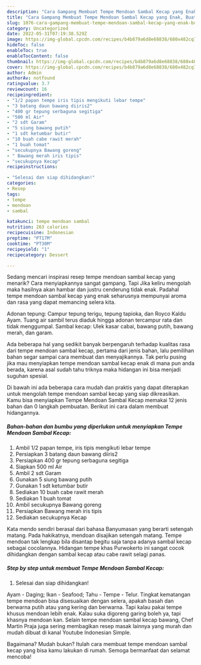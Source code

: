 ```yaml
---
description: "Cara Gampang Membuat Tempe Mendoan Sambal Kecap yang Enak, Buat Buka Puasa}"
title: "Cara Gampang Membuat Tempe Mendoan Sambal Kecap yang Enak, Buat Buka Puasa}"
slug: 1076-cara-gampang-membuat-tempe-mendoan-sambal-kecap-yang-enak-buat-buka-puasa
category: Uncategorized
date: 2022-05-31T07:19:38.529Z
image: https://img-global.cpcdn.com/recipes/b4b879a6d8e68838/680x482cq70/tempe-mendoan-sambal-kecap-foto-resep-utama.jpg
hideToc: false
enableToc: true
enableTocContent: false
thumbnail: https://img-global.cpcdn.com/recipes/b4b879a6d8e68838/680x482cq70/tempe-mendoan-sambal-kecap-foto-resep-utama.jpg
cover: https://img-global.cpcdn.com/recipes/b4b879a6d8e68838/680x482cq70/tempe-mendoan-sambal-kecap-foto-resep-utama.jpg
author: Admin
authorAv: notfound
ratingvalue: 3.7
reviewcount: 16
recipeingredient:
- "1/2 papan tempe iris tipis mengikuti lebar tempe"
- "3 batang daun bawang diiris2"
- "400 gr tepung serbaguna segitiga"
- "500 ml Air"
- "2 sdt Garam"
- "5 siung bawang putih"
- "1 sdt ketumbar butir"
- "10 buah cabe rawit merah"
- "1 buah tomat"
- "secukupnya Bawang goreng"
- " Bawang merah iris tipis"
- "secukupnya Kecap"
recipeinstructions:

- "Selesai dan siap dihidangkan!"
categories:
- Resep
tags:
- tempe
- mendoan
- sambal

katakunci: tempe mendoan sambal 
nutrition: 263 calories
recipecuisine: Indonesian
preptime: "PT17M"
cooktime: "PT30M"
recipeyield: "1"
recipecategory: Dessert

---
```



Sedang mencari inspirasi resep tempe mendoan sambal kecap yang menarik? Cara menyiapkannya sangat gampang. Tapi Jika keliru mengolah maka hasilnya akan hambar dan justru cenderung tidak enak. Padahal tempe mendoan sambal kecap yang enak seharusnya mempunyai aroma dan rasa yang dapat memancing selera kita.


Adonan tepung: Campur tepung terigu, tepung tapioka, dan Royco Kaldu Ayam. Tuang air sambil terus diaduk hingga adonan tercampur rata dan tidak menggumpal. Sambal kecap: Ulek kasar cabai, bawang putih, bawang merah, dan garam.

Ada beberapa hal yang sedikit banyak berpengaruh terhadap kualitas rasa dari tempe mendoan sambal kecap, pertama dari jenis bahan, lalu pemilihan bahan segar sampai cara membuat dan menyajikannya. Tak perlu pusing jika mau menyiapkan tempe mendoan sambal kecap enak di mana pun anda berada, karena asal sudah tahu triknya maka hidangan ini bisa menjadi suguhan spesial.


Di bawah ini ada beberapa cara mudah dan praktis yang dapat diterapkan untuk mengolah tempe mendoan sambal kecap yang siap dikreasikan. Kamu bisa menyiapkan Tempe Mendoan Sambal Kecap memakai 12 jenis bahan dan 0 langkah pembuatan. Berikut ini cara dalam membuat hidangannya.

<!--inarticleads1-->

##### Bahan-bahan dan bumbu yang diperlukan untuk menyiapkan Tempe Mendoan Sambal Kecap:

1. Ambil 1/2 papan tempe, iris tipis mengikuti lebar tempe
1. Persiapkan 3 batang daun bawang diiris2
1. Persiapkan 400 gr tepung serbaguna segitiga
1. Siapkan 500 ml Air
1. Ambil 2 sdt Garam
1. Gunakan 5 siung bawang putih
1. Gunakan 1 sdt ketumbar butir
1. Sediakan 10 buah cabe rawit merah
1. Sediakan 1 buah tomat
1. Ambil secukupnya Bawang goreng
1. Persiapkan  Bawang merah iris tipis
1. Sediakan secukupnya Kecap


Kata mendo sendiri berasal dari bahasa Banyumasan yang berarti setengah matang. Pada hakikatnya, mendoan disajikan setengah matang. Tempe mendoan tak lengkap bila disantap begitu saja tanpa adanya sambal kecap sebagai cocolannya. Hidangan tempe khas Purwokerto ini sangat cocok dihidangkan dengan sambal kecap atau cabe rawit selagi panas. 

<!--inarticleads2-->

##### Step by step untuk membuat Tempe Mendoan Sambal Kecap:


1. Selesai dan siap dihidangkan!

Ayam - Daging; Ikan - Seafood; Tahu - Tempe - Telur. Tingkat kematangan tempe mendoan bisa disesuaikan dengan selera, apakah basah dan berwarna putih atau yang kering dan berwarna. Tapi kalau pakai tempe khusus mendoan lebih enak. Kalau suka digoreng garing boleh ya, tapi khasnya mendoan kan. Selain tempe mendoan sambal kecap bawang, Chef Martin Praja juga sering membagikan resep masak lainnya yang murah dan mudah dibuat di kanal Youtube Indonesian Simple. 

Bagaimana? Mudah bukan? Itulah cara membuat tempe mendoan sambal kecap yang bisa kamu lakukan di rumah. Semoga bermanfaat dan selamat mencoba!
